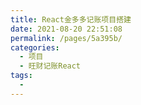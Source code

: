 ```yaml
---
title: React金多多记账项目搭建
date: 2021-08-20 22:51:08
permalink: /pages/5a395b/
categories:
  - 项目
  - 旺财记账React
tags:
  - 
---
```


